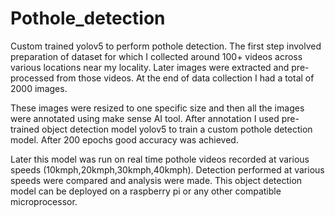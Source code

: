 # Pothole_detection
Custom trained yolov5 to perform pothole detection.
The first step involved preparation of dataset for which I collected around 100+ videos across various locations near my locality. 
Later images were extracted and pre-processed from those videos. At the end of data collection I had a total of 2000 images. 

These images were resized to one specific size and then all the images were annotated using make sense AI tool. After annotation I used pre-trained object detection model yolov5 to train a custom pothole detection model. After 200 epochs good accuracy was achieved.

Later this model was run on real time pothole videos recorded at various speeds (10kmph,20kmph,30kmph,40kmph). Detection performed at various speeds were compared and analysis were made. This object detection model can be deployed on a raspberry pi or any other compatible microprocessor.
